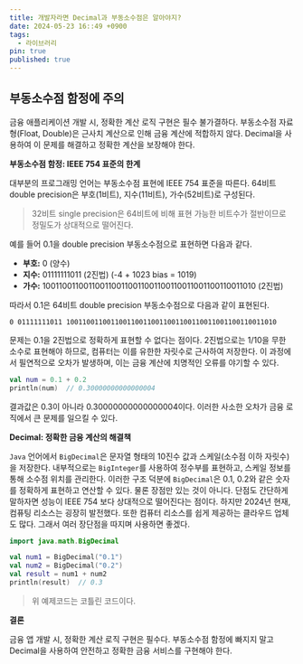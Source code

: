 ```yaml
---
title: 개발자라면 Decimal과 부동소수점은 알아야지?
date: 2024-05-23 16::49 +0900
tags:
  - 라이브러리
pin: true
published: true
---
```

## 부동소수점 함정에 주의

금융 애플리케이션 개발 시, 정확한 계산 로직 구현은 필수 불가결하다. 부동소수점 자료형(Float, Double)은 근사치 계산으로 인해 금융 계산에 적합하지 않다. Decimal을 사용하여 이 문제를 해결하고 정확한 계산을 보장해야 한다.

**부동소수점 함정: IEEE 754 표준의 한계**

대부분의 프로그래밍 언어는 부동소수점 표현에 IEEE 754 표준을 따른다. 64비트 double precision은 부호(1비트), 지수(11비트), 가수(52비트)로 구성된다.
> 32비트 single precision은 64비트에 비해 표현 가능한 비트수가 절반이므로 정밀도가 상대적으로 떨어진다.

예를 들어 0.1을 double precision 부동소수점으로 표현하면 다음과 같다.

- **부호:** 0 (양수)
- **지수:** 01111111011 (2진법) (-4 + 1023 bias = 1019)
- **가수:** 1001100110011001100110011001100110011001100110011010 (2진법)

따라서 0.1은 64비트 double precision 부동소수점으로 다음과 같이 표현된다.

```
0 01111111011 1001100110011001100110011001100110011001100110011010
```

문제는 0.1을 2진법으로 정확하게 표현할 수 없다는 점이다. 2진법으로는 1/10을 무한 소수로 표현해야 하므로, 컴퓨터는 이를 유한한 자릿수로 근사하여 저장한다. 이 과정에서 필연적으로 오차가 발생하며, 이는 금융 계산에 치명적인 오류를 야기할 수 있다.

```kotlin
val num = 0.1 + 0.2
println(num)  // 0.30000000000000004
```

결과값은 0.3이 아니라 0.30000000000000004이다. 이러한 사소한 오차가 금융 로직에서 큰 문제를 일으킬 수 있다.

**Decimal: 정확한 금융 계산의 해결책**

`Java` 언어에서 `BigDecimal`은 문자열 형태의 10진수 값과 스케일(소수점 이하 자릿수)을 저장한다. 내부적으로는 `BigInteger`를 사용하여 정수부를 표현하고, 스케일 정보를 통해 소수점 위치를 관리한다. 이러한 구조 덕분에 `BigDecimal`은 0.1, 0.2와 같은 숫자를 정확하게 표현하고 연산할 수 있다.
물론 장점만 있는 것이 아니다. 단점도 간단하게 말하자면 성능이 IEEE 754 보다 상대적으로 떨어진다는 점이다.
하지만 2024년 현재, 컴퓨팅 리소스는 굉장히 발전했다. 또한 컴퓨터 리소스를 쉽게 제공하는 클라우드 업체도 많다. 그래서 여러 장단점을 따지며 사용하면 좋겠다.

```kotlin
import java.math.BigDecimal

val num1 = BigDecimal("0.1")
val num2 = BigDecimal("0.2")
val result = num1 + num2
println(result)  // 0.3
```
> 위 예제코드는 코틀린 코드이다.


**결론**

금융 앱 개발 시, 정확한 계산 로직 구현은 필수다. 부동소수점 함정에 빠지지 말고 Decimal을 사용하여 안전하고 정확한 금융 서비스를 구현해야 한다.
